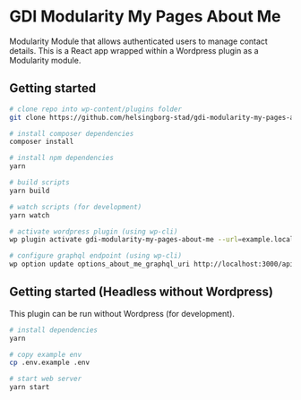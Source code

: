 
# GDI Modularity My Pages About Me

Modularity Module that allows authenticated users to manage contact details. This is a React app wrapped within a Wordpress plugin as a Modularity module.

## Getting started

```zsh
# clone repo into wp-content/plugins folder
git clone https://github.com/helsingborg-stad/gdi-modularity-my-pages-about-me.git

# install composer dependencies
composer install

# install npm dependencies
yarn

# build scripts
yarn build

# watch scripts (for development)
yarn watch

# activate wordpress plugin (using wp-cli)
wp plugin activate gdi-modularity-my-pages-about-me --url=example.local

# configure graphql endpoint (using wp-cli)
wp option update options_about_me_graphql_uri http://localhost:3000/api/v1/aboutme/graphql --url=example.local

```

## Getting started (Headless without Wordpress)

This plugin can be run without Wordpress (for development).

```zsh
# install dependencies
yarn

# copy example env 
cp .env.example .env

# start web server
yarn start
```
